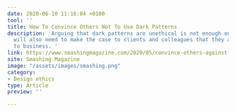 ```yaml
---
date: 2020-06-10 11:16:04 +0100
tool: ''
title: How To Convince Others Not To Use Dark Patterns
description: 'Arguing that dark patterns are unethical is not enough on its own. We
  will also need to make the case to clients and colleagues that they are damaging
  to business. '
link: https://www.smashingmagazine.com/2020/05/convince-others-against-dark-patterns/
site: Smashing Magazine
image: "/assets/images/smashing.png"
category:
- Design ethics
type: Article
preview: ''

---
```

